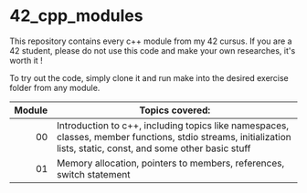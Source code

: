# 42_cpp_modules

This repository contains every c++ module from my 42 cursus.
If you are a 42 student, please do not use this code and make your own researches, it's worth it !

To try out the code, simply clone it and run make into the desired exercise folder from any module.

| Module|           Topics covered:                                                                                                                                       |
|------:|-----------------------------------------------------------------------------------------------------------------------------------------------------------------|
|     00| Introduction to c++, including topics like namespaces, classes, member functions, stdio streams, initialization lists, static, const, and some other basic stuff|
|     01| Memory allocation, pointers to members, references, switch statement                                                                                            |

